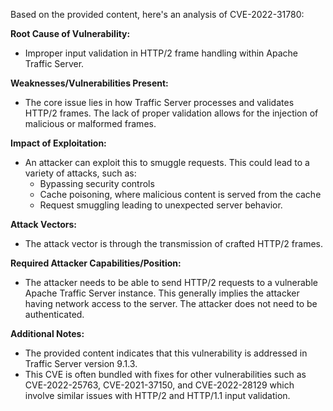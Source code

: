 Based on the provided content, here's an analysis of CVE-2022-31780:

**Root Cause of Vulnerability:**
- Improper input validation in HTTP/2 frame handling within Apache Traffic Server.

**Weaknesses/Vulnerabilities Present:**
- The core issue lies in how Traffic Server processes and validates HTTP/2 frames. The lack of proper validation allows for the injection of malicious or malformed frames.

**Impact of Exploitation:**
-  An attacker can exploit this to smuggle requests. This could lead to a variety of attacks, such as:
    -  Bypassing security controls
    -  Cache poisoning, where malicious content is served from the cache
    -  Request smuggling leading to unexpected server behavior.

**Attack Vectors:**
- The attack vector is through the transmission of crafted HTTP/2 frames.

**Required Attacker Capabilities/Position:**
- The attacker needs to be able to send HTTP/2 requests to a vulnerable Apache Traffic Server instance. This generally implies the attacker having network access to the server. The attacker does not need to be authenticated.

**Additional Notes:**
- The provided content indicates that this vulnerability is addressed in Traffic Server version 9.1.3.
- This CVE is often bundled with fixes for other vulnerabilities such as CVE-2022-25763, CVE-2021-37150, and CVE-2022-28129 which involve similar issues with HTTP/2 and HTTP/1.1 input validation.